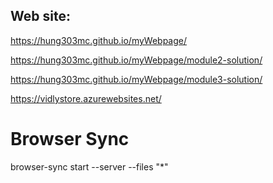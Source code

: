 ## Web site:
https://hung303mc.github.io/myWebpage/

https://hung303mc.github.io/myWebpage/module2-solution/

https://hung303mc.github.io/myWebpage/module3-solution/

https://vidlystore.azurewebsites.net/

# Browser Sync
browser-sync start --server --files "*"